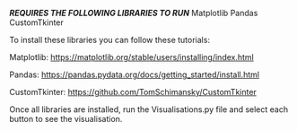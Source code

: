 ***REQUIRES THE FOLLOWING LIBRARIES TO RUN***
Matplotlib
Pandas
CustomTkinter

To install these libraries you can follow these tutorials:

Matplotlib: https://matplotlib.org/stable/users/installing/index.html

Pandas: https://pandas.pydata.org/docs/getting_started/install.html

CustomTkinter: https://github.com/TomSchimansky/CustomTkinter

Once all libraries are installed, run the Visualisations.py file and select each button to see the visualisation.